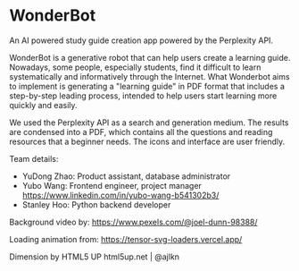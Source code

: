 # WonderBot

An AI powered study guide creation app powered by the Perplexity API. 

WonderBot is a generative robot that can help users create a learning guide.
Nowadays, some people, especially students, find it difficult to learn systematically 
and informatively through the Internet. What Wonderbot aims to implement is 
generating a "learning guide" in PDF format that includes a step-by-step leading 
process, intended to help users start learning more quickly and easily.

We used the Perplexity API as a search and generation medium. The results are condensed
into a PDF, which contains all the questions and reading resources that a beginner needs.
The icons and interface are user friendly.


Team details:

- YuDong Zhao: Product assistant, database administrator 
- Yubo Wang: Frontend engineer, project manager https://www.linkedin.com/in/yubo-wang-b541302b3/ 
- Stanley Hoo: Python backend developer


Background video by: https://www.pexels.com/@joel-dunn-98388/

Loading animation from: https://tensor-svg-loaders.vercel.app/

Dimension by HTML5 UP
html5up.net | @ajlkn
